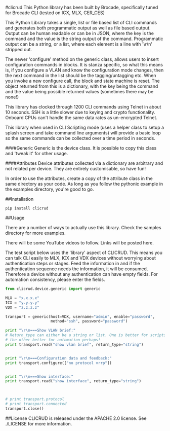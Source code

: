 #clicrud
This Python library has been built by Brocade, specifically tuned for Brocade CLI (tested on ICX, MLX, CER_CES)

This Python Library takes a single, list or file based list of CLI commands and generates both programmatic
output as well as file based output. Output can be human readable or can be in JSON, where the key is the command
and the value is the string output of the command. Programmatic output can be a string, or a list, where each element
is a line with '\r\n' stripped out.

The newer 'configure' method on the generic class, allows users to insert configuration commands in blocks. It is stanza specific, so what this means is, if you configure a VLAN and know the configuration mode changes, then the next command in the list should be the tagging/untagging etc. When you invoke a new configure call, the block and state machine is reset. The object returned from this is a dictionary, with the key being the command and the value being possible returned values (sometimes there may be none!)

This library has clocked through 1200 CLI commands using Telnet in about 10 seconds. SSH is a little slower due to keying and
crypto functionality. Onboard CPUs can't handle the same data rates as un-encrypted Telnet.

This library when used in CLI Scripting mode (uses a helper class to setup a splash screen and take command line arguments) 
will provide a basic loop so the same commands can be collected over a time period in seconds.

####Generic
Generic is the device class. It is possible to copy this class and 'tweak it' for other usage.

####Attributes
Device attributes collected via a dictionary are arbitrary and not related per device.
They are entirely customisable, so have fun!

In order to use the attributes, create a copy of the attribute class in the same directory as your code. As long as you follow the pythonic example in the examples directory, you're good to go.

##Installation
```
pip install clicrud
```

##Usage

There are a number of ways to actually use this library. Check the samples directory for more examples.

There will be some YouTube videos to follow. Links will be posted here.

The test script below uses the 'library' aspect of CLICRUD. This means you can talk CLI easily to MLX, ICX and VDX devices without worrying about authentication steps or stages. Feed the information in and if the authentication sequence needs the information, it will be consumed. Therefore a device without any authentication can have empty fields. For automation consistency, please enter the fields.

```Python
from clicrud.device.generic import generic

MLX = "x.x.x.x"
ICX = "y.y.y.y"
VDX = "z.z.z.z"

transport = generic(host=VDX, username="admin", enable="password",
                    method="ssh", password="password")

print "\r\n===Show VLAN brief:"
# Return_type can either be a string or list. One is better for scripts,
# the other better for automation perhaps!
print transport.read("show vlan brief", return_type="string")


print "\r\n===Configuration data and feedback:"
print transport.configure(["no protocol vrrp"])


print "\r\n===Show interface:"
print transport.read("show interface", return_type="string")



# print transport.protocol
# print transport.connected
transport.close()
```
##License
CLICRUD is released under the APACHE 2.0 license. See ./LICENSE for more
information.
